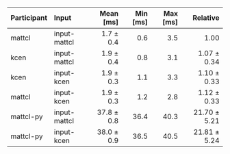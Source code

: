 | Participant | Input | Mean [ms] | Min [ms] | Max [ms] | Relative |
|:---|:---|---:|---:|---:|---:|
| mattcl | input-mattcl | 1.7 ± 0.4 | 0.6 | 3.5 | 1.00 |
| kcen | input-mattcl | 1.9 ± 0.4 | 0.8 | 3.1 | 1.07 ± 0.34 |
| kcen | input-kcen | 1.9 ± 0.3 | 1.1 | 3.3 | 1.10 ± 0.33 |
| mattcl | input-kcen | 1.9 ± 0.3 | 1.2 | 2.8 | 1.12 ± 0.33 |
| mattcl-py | input-mattcl | 37.8 ± 0.8 | 36.4 | 40.3 | 21.70 ± 5.21 |
| mattcl-py | input-kcen | 38.0 ± 0.9 | 36.5 | 40.5 | 21.81 ± 5.24 |

